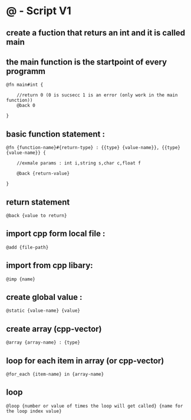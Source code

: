 # @ - Script V1

## create a fuction that returs an int and it is called main

## the main function is the startpoint of every programm

````
@fn main#int {

    //return 0 (0 is sucsecc 1 is an error (only work in the main function)) 
    @back 0

}
````

## basic function statement : 

````
@fn {function-name}#{return-type} : {{type} {value-name}}, {{type} {value-name}} {

    //exmale params : int i,string s,char c,float f 

    @back {return-value}

}
````

## return statement

```
@back {value to return}
```

## import cpp form local file :

```
@add {file-path} 
```

## import from cpp libary:

```
@imp {name} 
```

## create global value :

```
@static {value-name} {value} 
```

## create array (cpp-vector)

```
@array {array-name} : {type}
```

## loop for each item in array (or cpp-vector)

```
@for_each {item-name} in {array-name}
```

## loop

```
@loop {number or value of times the loop will get called} {name for the loop index value}
```